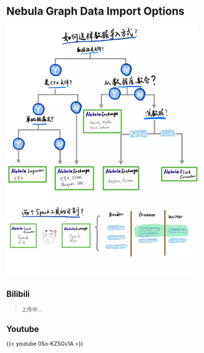 # Nebula Graph Data Import Options


<!--more-->

![data_import_options](./data_import_options.webp)

## Bilibili

> 上传中...

## Youtube

{{< youtube 0So-KZSGv1A >}}

